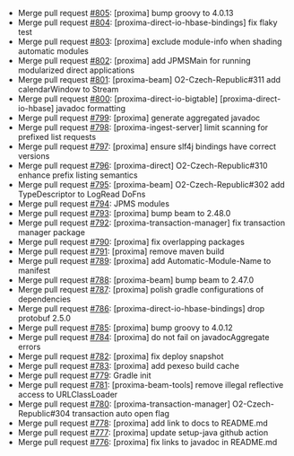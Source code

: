  - Merge pull request [#805](https://github.com/datadrivencz/proxima-platform/pull/805): [proxima] bump groovy to 4.0.13
 - Merge pull request [#804](https://github.com/datadrivencz/proxima-platform/pull/804): [proxima-direct-io-hbase-bindings] fix flaky test
 - Merge pull request [#803](https://github.com/datadrivencz/proxima-platform/pull/803): [proxima] exclude module-info when shading automatic modules
 - Merge pull request [#802](https://github.com/datadrivencz/proxima-platform/pull/802): [proxima] add JPMSMain for running modularized direct applications
 - Merge pull request [#801](https://github.com/datadrivencz/proxima-platform/pull/801): [proxima-beam] O2-Czech-Republic#311 add calendarWindow to Stream
 - Merge pull request [#800](https://github.com/datadrivencz/proxima-platform/pull/800): [proxima-direct-io-bigtable] [proxima-direct-io-hbase] javadoc formatting
 - Merge pull request [#799](https://github.com/datadrivencz/proxima-platform/pull/799): [proxima] generate aggregated javadoc
 - Merge pull request [#798](https://github.com/datadrivencz/proxima-platform/pull/798): [proxima-ingest-server] limit scanning for prefixed list requests
 - Merge pull request [#797](https://github.com/datadrivencz/proxima-platform/pull/797): [proxima] ensure slf4j bindings have correct versions
 - Merge pull request [#796](https://github.com/datadrivencz/proxima-platform/pull/796): [proxima-direct] O2-Czech-Republic#310 enhance prefix listing semantics
 - Merge pull request [#795](https://github.com/datadrivencz/proxima-platform/pull/795): [proxima-beam] O2-Czech-Republic#302 add TypeDescriptor to LogRead DoFns
 - Merge pull request [#794](https://github.com/datadrivencz/proxima-platform/pull/794): JPMS modules
 - Merge pull request [#793](https://github.com/datadrivencz/proxima-platform/pull/793): [proxima] bump beam to 2.48.0
 - Merge pull request [#792](https://github.com/datadrivencz/proxima-platform/pull/792): [proxima-transaction-manager] fix transaction manager package
 - Merge pull request [#790](https://github.com/datadrivencz/proxima-platform/pull/790): [proxima] fix overlapping packages
 - Merge pull request [#791](https://github.com/datadrivencz/proxima-platform/pull/791): [proxima] remove maven build
 - Merge pull request [#789](https://github.com/datadrivencz/proxima-platform/pull/789): [proxima] add Automatic-Module-Name to manifest
 - Merge pull request [#788](https://github.com/datadrivencz/proxima-platform/pull/788): [proxima-beam] bump beam to 2.47.0
 - Merge pull request [#787](https://github.com/datadrivencz/proxima-platform/pull/787): [proxima] polish gradle configurations of dependencies
 - Merge pull request [#786](https://github.com/datadrivencz/proxima-platform/pull/786): [proxima-direct-io-hbase-bindings] drop protobuf 2.5.0
 - Merge pull request [#785](https://github.com/datadrivencz/proxima-platform/pull/785): [proxima] bump groovy to 4.0.12
 - Merge pull request [#784](https://github.com/datadrivencz/proxima-platform/pull/784): [proxima] do not fail on javadocAggregate errors
 - Merge pull request [#782](https://github.com/datadrivencz/proxima-platform/pull/782): [proxima] fix deploy snapshot
 - Merge pull request [#783](https://github.com/datadrivencz/proxima-platform/pull/783): [proxima] add pexeso build cache
 - Merge pull request [#779](https://github.com/datadrivencz/proxima-platform/pull/779): Gradle init
 - Merge pull request [#781](https://github.com/datadrivencz/proxima-platform/pull/781): [proxima-beam-tools] remove illegal reflective access to URLClassLoader
 - Merge pull request [#780](https://github.com/datadrivencz/proxima-platform/pull/780): [proxima-transaction-manager] O2-Czech-Republic#304 transaction auto open flag
 - Merge pull request [#778](https://github.com/datadrivencz/proxima-platform/pull/778): [proxima] add link to docs to README.md
 - Merge pull request [#777](https://github.com/datadrivencz/proxima-platform/pull/777): [proxima] update setup-java github action
 - Merge pull request [#776](https://github.com/datadrivencz/proxima-platform/pull/776): [proxima] fix links to javadoc in README.md
